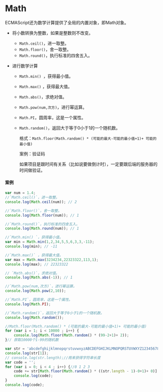 # Math

ECMAScript还为数学计算提供了全局的内置对象，即Math对象。

* 将小数转换为整数，如果是整数则不改变。
    * `Math.ceil()`，进一取整。
    * `Math.floor()`，舍一取整。
    * `Math.round()`，执行标准的四舍五入。

* 进行数学计算

     * `Math.min() `，获得最小值。
     
     * `Math.max()` ，获得最大值。
       
     * `Math.abs()`，求绝对值。
     
     * `Math.pow(num,次方)`，进行幂运算。
     
     * `Math.PI`，圆周率，这是一个属性。
     
     * `Math.random()`，返回大于等于0小于1的一个随机数。
     
         格式：`Math.floor(Math.random() * (可能的最大-可能的最小值+1)+ 可能的最小值)`
     
         案例：验证码
     
         如果项目是跟时间有关系（比如说要做倒计时），一定要跟后端的服务器的时间做验证。

#### 案例

```js
var num = 1.4;
//`Math.ceil()`，进一取整。
console.log(Math.ceil(num)); // 2

//`Math.floor()`，舍一取整。
console.log(Math.floor(num)); // 1

//`Math.round()`，执行标准的四舍五入。
console.log(Math.round(num)); // 1
```



```js
//`Math.min() `，获得最小值。
var min = Math.min(1,2,34,5,5,6,3,3,-11);
console.log(min); // -11

//`Math.max()` ，获得最大值。
var max = Math.max(3234234,22323322,113,1);
console.log(max); // 22323322
```



```js
// `Math.abs()`，求绝对值。
console.log(Math.abs(-1)); // 1

//`Math.pow(num,次方)`，进行幂运算。
console.log(Math.pow(2,10));

//`Math.PI`，圆周率，这是一个属性。
console.log(Math.PI);
```



```js
//`Math.random()`，返回大于等于0小于1的一个随机数。
console.log(Math.random());

//Math.floor(Math.random() * (可能的最大-可能的最小值+1)+ 可能的最小值)
for (var i = 1; i < 10000 ; i++) {
    console.log(Math.floor(Math.random() * (99-2+1)+ 2));
}// 获取10000个1-99的随机数
```



```js
var str = 'abcdefghijklmnopqrstuvwxyzABCDEFGHIJKLMNOPQRSTUVWXYZ1234567890';
console.log(str[1]);
// console.log(str.length);//用来获得字符串长度
var code = '';
for (var i = 0; i < 4 ; i++) {//0 1 2 3
    code += str[Math.floor(Math.random() * ((str.length - 1)-0+1)+ 0)];  //0 - str.length-1
    console.log(code);
}
console.log(code);
```



